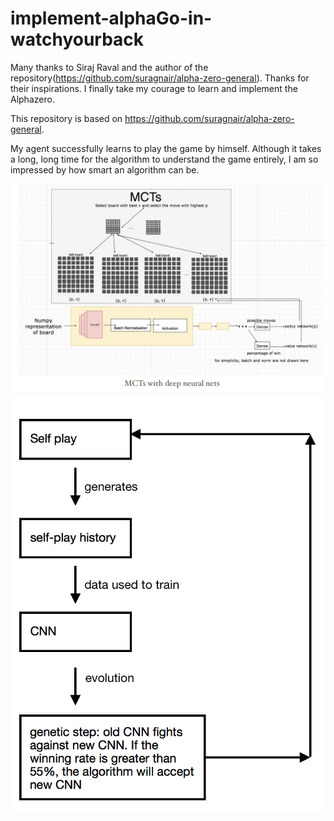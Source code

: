 # implement-alphaGo-in-watchyourback

Many thanks to Siraj Raval and the author of the repository(https://github.com/suragnair/alpha-zero-general). Thanks for their inspirations. I finally take my courage to learn and implement the Alphazero. 

This repository is based on https://github.com/suragnair/alpha-zero-general.

My agent successfully learns to play the game by himself. Although it takes a long, long time for the algorithm to understand the game entirely, I am so impressed by how smart an algorithm can be.  



![alt text](https://github.com/yuntaow/AlphaGo-for-WatchYourBack/blob/master/support%20image%201.png)
![alt text](https://github.com/yuntaow/AlphaGo-for-WatchYourBack/blob/master/support%20image%203.png)
